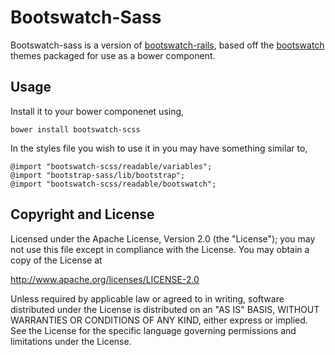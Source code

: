Bootswatch-Sass
==========

Bootswatch-sass is a version of
[bootswatch-rails](https://github.com/maxim/bootswatch-rails), based
off the [bootswatch](https://github.com/thomaspark/bootswatch) themes
packaged for use as a bower component.

Usage
-----

Install it to your bower componenet using,

    bower install bootswatch-scss

In the styles file you wish to use it in you may have something
similar to,

    @import "bootswatch-scss/readable/variables";
    @import "bootstrap-sass/lib/bootstrap";
    @import "bootswatch-scss/readable/bootswatch";

Copyright and License
----

Licensed under the Apache License, Version 2.0 (the "License"); you may not use this file except in compliance with the License. You may obtain a copy of the License at

http://www.apache.org/licenses/LICENSE-2.0

Unless required by applicable law or agreed to in writing, software distributed under the License is distributed on an "AS IS" BASIS, WITHOUT WARRANTIES OR CONDITIONS OF ANY KIND, either express or implied. See the License for the specific language governing permissions and limitations under the License.
